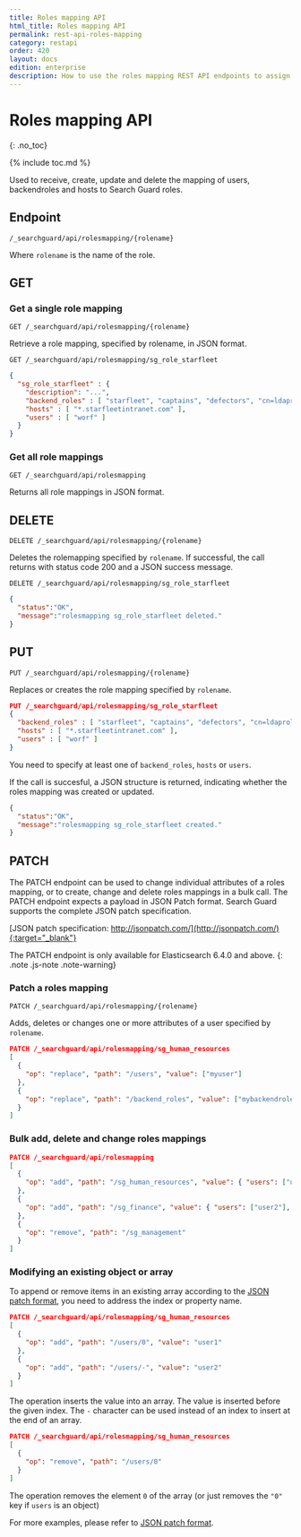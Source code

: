 ```yaml
---
title: Roles mapping API
html_title: Roles mapping API
permalink: rest-api-roles-mapping
category: restapi
order: 420
layout: docs
edition: enterprise
description: How to use the roles mapping REST API endpoints to assign users to Search Guard roles.
---
```

<!---
Copyright 2022 floragunn GmbH
-->

# Roles mapping API
{: .no_toc}

{% include toc.md %}

Used to receive, create, update and delete the mapping of users, backendroles and hosts to Search Guard roles.

## Endpoint

```
/_searchguard/api/rolesmapping/{rolename}
```
Where `rolename` is the name of the role.

## GET

### Get a single role mapping

```
GET /_searchguard/api/rolesmapping/{rolename}
```

Retrieve a role mapping, specified by rolename, in JSON format.

```
GET /_searchguard/api/rolesmapping/sg_role_starfleet
```

```json
{
  "sg_role_starfleet" : {
    "description": "...",
    "backend_roles" : [ "starfleet", "captains", "defectors", "cn=ldaprole,ou=groups,dc=example,dc=com" ],
    "hosts" : [ "*.starfleetintranet.com" ],
    "users" : [ "worf" ]
  }
}
```

### Get all role mappings

```
GET /_searchguard/api/rolesmapping
```

Returns all role mappings in JSON format.

## DELETE
```
DELETE /_searchguard/api/rolesmapping/{rolename}
```

Deletes the rolemapping specified by `rolename`. If successful, the call returns with status code 200 and a JSON success message.

```
DELETE /_searchguard/api/rolesmapping/sg_role_starfleet
```

```json
{
  "status":"OK",
  "message":"rolesmapping sg_role_starfleet deleted."
}
```

## PUT

```
PUT /_searchguard/api/rolesmapping/{rolename}
```
Replaces or creates the role mapping specified by `rolename`.

```json
PUT /_searchguard/api/rolesmapping/sg_role_starfleet
{
  "backend_roles" : [ "starfleet", "captains", "defectors", "cn=ldaprole,ou=groups,dc=example,dc=com" ],
  "hosts" : [ "*.starfleetintranet.com" ],
  "users" : [ "worf" ]
}
```

You need to specify at least one of `backend_roles`, `hosts` or `users`.

If the call is succesful, a JSON structure is returned, indicating whether the roles mapping was created or updated.

```json
{
  "status":"OK",
  "message":"rolesmapping sg_role_starfleet created."
}
```

## PATCH

The PATCH endpoint can be used to change individual attributes of a roles mapping, or to create, change and delete roles mappings in a bulk call. The PATCH endpoint expects a payload in JSON Patch format. Search Guard supports the complete JSON patch specification.

[JSON patch specification: http://jsonpatch.com/](http://jsonpatch.com/){:target="_blank"}

The PATCH endpoint is only available for Elasticsearch 6.4.0 and above.
{: .note .js-note .note-warning}

### Patch a roles mapping

```
PATCH /_searchguard/api/rolesmapping/{rolename}
```

Adds, deletes or changes one or more attributes of a user specified by `rolename`.

```json
PATCH /_searchguard/api/rolesmapping/sg_human_resources
[ 
  { 
    "op": "replace", "path": "/users", "value": ["myuser"] 
  },
  { 
    "op": "replace", "path": "/backend_roles", "value": ["mybackendrole"] 
  }
]
```

### Bulk add, delete and change roles mappings

```json
PATCH /_searchguard/api/rolesmapping
[ 
  { 
    "op": "add", "path": "/sg_human_resources", "value": { "users": ["user1"], "backend_roles": ["backendrole2"] } 
  },
  { 
    "op": "add", "path": "/sg_finance", "value": { "users": ["user2"], "backend_roles": ["backendrole2"] } 
  },
  { 
    "op": "remove", "path": "/sg_management"
  }
]
```

### Modifying an existing object or array

To append or remove items in an existing array according to the [JSON patch format](http://jsonpatch.com/), you need to address the index or property name.

```json
PATCH /_searchguard/api/rolesmapping/sg_human_resources
[
  {
    "op": "add", "path": "/users/0", "value": "user1"
  },
  {
    "op": "add", "path": "/users/-", "value": "user2"
  }
]
```

The operation inserts the value into an array. The value is inserted before the given index. The `-` character can be used instead of an index to insert at the end of an array.

```json
PATCH /_searchguard/api/rolesmapping/sg_human_resources
[
  { 
    "op": "remove", "path": "/users/0"
  }
]
```

The operation removes the element `0` of the array (or just removes the `"0"` key if `users` is an object)

For more examples, please refer to [JSON patch format](http://jsonpatch.com/).
